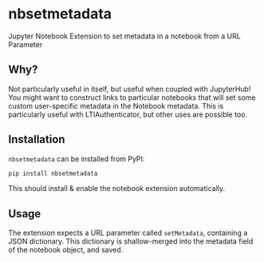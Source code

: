 # nbsetmetadata

Jupyter Notebook Extension to set metadata in a notebook from a URL Parameter

## Why?

Not particularly useful in itself, but useful when coupled with JupyterHub!
You might want to construct links to particular notebooks that will set some
custom user-specific metadata in the Notebook metadata. This is particularly
useful with LTIAuthenticator, but other uses are possible too.

## Installation

`nbsetmetadata` can be installed from PyPI:

```bash
pip install nbsetmetadata
```

This should install & enable the notebook extension automatically.

## Usage

The extension expects a URL parameter called `setMetadata`, containing
a JSON dictionary. This dictionary is shallow-merged into the metadata
field of the notebook object, and saved.
